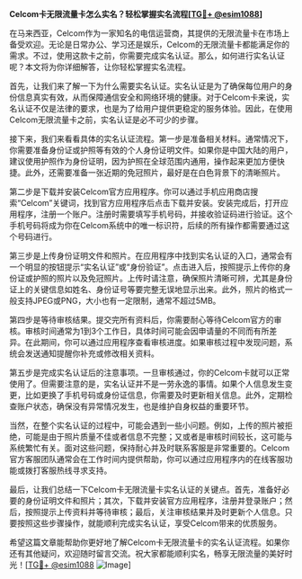 **Celcom卡无限流量卡怎么实名？轻松掌握实名流程[[TG💪+ @esim1088](https://t.me/s/esim1088)]**

在马来西亚，Celcom作为一家知名的电信运营商，其提供的无限流量卡在市场上备受欢迎。无论是日常办公、学习还是娱乐，Celcom的无限流量卡都能满足你的需求。不过，使用这款卡之前，你需要完成实名认证。那么，如何进行实名认证呢？本文将为你详细解答，让你轻松掌握实名流程。

首先，让我们来了解一下为什么需要实名认证。实名认证是为了确保每位用户的身份信息真实有效，从而保障通信安全和网络环境的健康。对于Celcom卡来说，实名认证不仅是法律的要求，也是为了给用户提供更稳定的服务体验。因此，在使用Celcom无限流量卡之前，实名认证是必不可少的步骤。

接下来，我们来看看具体的实名认证流程。第一步是准备相关材料。通常情况下，你需要准备身份证或护照等有效的个人身份证明文件。如果你是中国大陆的用户，建议使用护照作为身份证明，因为护照在全球范围内通用，操作起来更加方便快捷。此外，还需要准备一张近期的免冠照片，最好是在白色背景下的清晰照片。

第二步是下载并安装Celcom官方应用程序。你可以通过手机应用商店搜索“Celcom”关键词，找到官方应用程序后点击下载并安装。安装完成后，打开应用程序，注册一个账户。注册时需要填写手机号码，并接收验证码进行验证。这个手机号码将成为你在Celcom系统中的唯一标识符，后续的所有操作都需要通过这个号码进行。

第三步是上传身份证明文件和照片。在应用程序中找到实名认证的入口，通常会有一个明显的按钮提示“实名认证”或“身份验证”。点击进入后，按照提示上传你的身份证或护照的照片以及免冠照片。上传时请注意，确保照片清晰可辨，尤其是身份证上的关键信息如姓名、身份证号等要完整无误地显示出来。此外，照片的格式一般支持JPEG或PNG，大小也有一定限制，通常不超过5MB。

第四步是等待审核结果。提交完所有资料后，你需要耐心等待Celcom官方的审核。审核时间通常为1到3个工作日，具体时间可能会因申请量的不同而有所差异。在此期间，你可以通过应用程序查看审核进度。如果审核过程中发现问题，系统会发送通知提醒你补充或修改相关资料。

第五步是完成实名认证后的注意事项。一旦审核通过，你的Celcom卡就可以正常使用了。但需要注意的是，实名认证并不是一劳永逸的事情。如果个人信息发生变更，比如更换了手机号码或身份证信息，你需要及时更新相关信息。此外，定期检查账户状态，确保没有异常情况发生，也是维护自身权益的重要环节。

当然，在整个实名认证的过程中，可能会遇到一些小问题。例如，上传的照片被拒绝，可能是由于照片质量不佳或者信息不完整；又或者是审核时间较长，这可能与系统繁忙有关。面对这些问题，保持耐心并及时联系客服是非常重要的。Celcom官方客服团队通常会在工作时间内提供帮助，你可以通过应用程序内的在线客服功能或拨打客服热线寻求支持。

最后，让我们总结一下Celcom卡无限流量卡实名认证的关键点。首先，准备好必要的身份证明文件和照片；其次，下载并安装官方应用程序，注册并登录账户；然后，按照提示上传资料并等待审核；最后，关注审核结果并及时更新个人信息。只要按照这些步骤操作，就能顺利完成实名认证，享受Celcom带来的优质服务。

希望这篇文章能帮助你更好地了解Celcom卡无限流量卡的实名认证流程。如果你还有其他疑问，欢迎随时留言交流。祝大家都能顺利实名，畅享无限流量的美好时光！[[TG💪+ @esim1088](https://t.me/s/esim1088) ![Image](https://i.postimg.cc/4NQfJmqS/Snipaste-2025-05-13-00-14-12.png)]